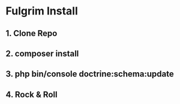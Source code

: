 # Fulgrim Install

## 1. Clone Repo
## 2. composer install
## 3. php bin/console doctrine:schema:update
## 4. Rock & Roll 

